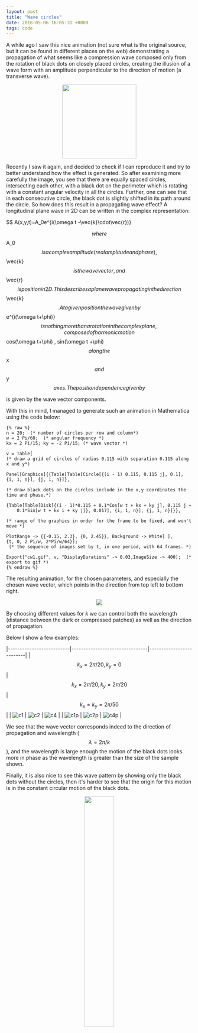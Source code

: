 ```yaml
---
layout: post
title: "Wave circles"
date: 2016-05-06 16:05:31 +0000
tags: code
---
```


A while ago I saw this nice animation (not sure what is the original source, but it can be found in different places on the web) demonstrating a propagation
of what seems like a compression wave composed only from the rotation of black dots on closely placed circles, creating the illusion of a wave form with an amplitude perpendicular to the direction of motion (a transverse wave).

<center><img src='/assets/circwave.gif' width='200px'/></center>

Recently I saw it again, and decided to check if I can reproduce it and try to better understand how the effect is generated.
So after examining more carefully the image, you see that there are equally spaced circles, intersecting each other, with a black dot
on the perimeter which is rotating with a constant angular velocity in all the circles. Further, one can see that in each consecutive
circle, the black dot is slightly shifted in its path around the circle. So how does this result in a propagating wave effect?
A longitudinal plane wave in 2D can be written in the complex representation:

\$\$
A(x,y,t)=A_0e^{i(\omega t -\vec{k}\cdot\vec{r})}

$$
where $$ A_0 $$ is a complex amplitude (real amplitude and phase), $$ \vec{k} $$ is the wave vector, and $$ \vec{r} $$ is position in 2D.
This describes a plane wave propagating in the direction $$ \vec{k} $$.
At a given position the wave given by $$ e^{i(\omega t+\phi)} $$ is nothing more than a rotation in the complex plane, composed
of harmonic motion $$ cos(\omega t+\phi) , sin(\omega t +\phi) $$ along the $$ x $$ and $$ y $$ axes. The position dependence given by
$$

is given by the wave vector components.

With this in mind, I managed to generate such an animation in Mathematica using the code below:

```
{% raw %}
n = 20;  (* number of circles per row and column*)
w = 2 Pi/60;  (* angular frequency *)
kx = 2 Pi/15; ky = -2 Pi/15; (* wave vector *)

v = Table[
(* draw a grid of circles of radius 0.115 with separation 0.115 along x and y*)

Panel[Graphics[{{Table[Table[Circle[{(i - 1) 0.115, 0.115 j}, 0.1], {i, 1, n}], {j, 1, n}]},

(* draw black dots on the circles include in the x,y coordinates the time and phase.*)

{Table[Table[Disk[{(i - 1)*0.115 + 0.1*Cos[w t + kx + ky j], 0.115 j +
	0.1*Sin[w t + kx i + ky j]}, 0.017], {i, 1, n}], {j, 1, n}]}},

(* range of the graphics in order for the frame to be fixed, and won't move *)

PlotRange -> {{-0.15, 2.3}, {0, 2.45}}, Background -> White] ],
{t, 0, 2 Pi/w, 2*Pi/w/64}];
 (* the sequence of images set by t, in one period, with 64 frames. *)

Export["cw1.gif", v, "DisplayDurations" -> 0.03,ImageSize -> 400];  (* export to gif *)
{% endraw %}
```

The resulting animation, for the chosen parameters, and especially the chosen wave vector, which points in the direction from top left to bottom right.

<center><a href='/assets/cw11.gif'>
<img src='/assets/cw11.gif'/></a></center>

By choosing different values for $k$ we can control both the wavelength (distance between the dark or compressed patches)
as well as the direction of propagation.

Below I show a few examples:

|--------------------------|--------------------------------|--------------------------|
| $$ k_x=2\pi/20, k_y=0 $$ | $$ k_x=2\pi/20, k_y=2\pi/20 $$ | $$ k_x=k_y=2\pi/50 $$ |
| ![c1](/assets/cw2.gif) | ![c2](/assets/cw3.gif) | ![c4](/assets/cw4.gif) |
| ![c1p](/assets/cw2p.gif) | ![c2p](/assets/cw3p.gif) | ![c4p](/assets/cw4p.gif) |

We see that the wave vector corresponds indeed to the direction of propagation and wavelength ($$ \lambda=2\pi/k $$), and the
wavelength is large enough the motion of the black dots looks more in phase as the wavelength is greater than the size of
the sample shown.

Finally, it is also nice to see this wave pattern by showing only the black dots without the circles, then it's harder to see
that the origin for this motion is in the constant circular motion of the black dots.

<center><a href='/assets/cw5.gif'><img src='/assets/cw5.gif' width='40%' height='40%'/></a></center>

